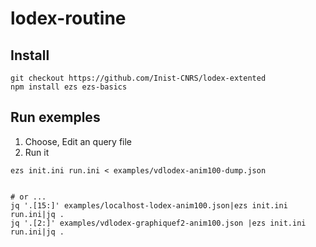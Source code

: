 # lodex-routine

## Install

```
git checkout https://github.com/Inist-CNRS/lodex-extented
npm install ezs ezs-basics
```

## Run exemples

1. Choose, Edit an query file
2. Run it

```
ezs init.ini run.ini < examples/vdlodex-anim100-dump.json


# or ...
jq '.[15:]' examples/localhost-lodex-anim100.json|ezs init.ini run.ini|jq .
jq '.[2:]' examples/vdlodex-graphiquef2-anim100.json |ezs init.ini run.ini|jq .
```
